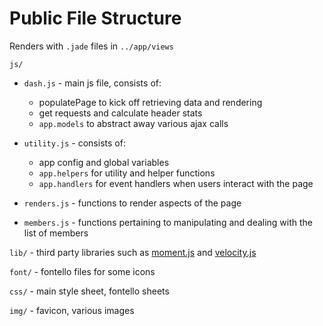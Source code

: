 
# Public File Structure
Renders with `.jade` files in `../app/views`


`js/`

- `dash.js` - main js file, consists of:
	- populatePage to kick off retrieving data and rendering
	- get requests and calculate header stats
	- `app.models` to abstract away various ajax calls

- `utility.js` - consists of:
	- app config and global variables 
	- `app.helpers` for utility and helper functions
	- `app.handlers` for event handlers when users interact with the page

- `renders.js` - functions to render aspects of the page

- `members.js` - functions pertaining to manipulating and dealing with the list of members

`lib/` - third party libraries such as [moment.js](http://momentjs.com/) and [velocity.js](http://julian.com/research/velocity/)

`font/` - fontello files for some icons

`css/` - main style sheet, fontello sheets

`img/` - favicon, various images
